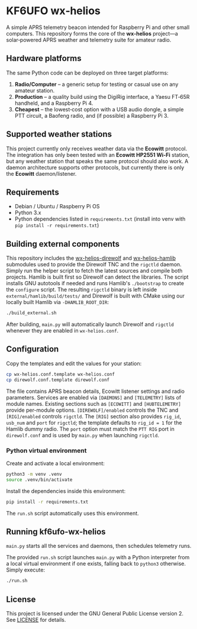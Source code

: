 # KF6UFO wx‑helios

A simple APRS telemetry beacon intended for Raspberry Pi and other small computers. This repository forms the core of the **wx‑helios** project—a solar‑powered APRS weather and telemetry suite for amateur radio.

## Hardware platforms

The same Python code can be deployed on three target platforms:

1. **Radio/Computer** – a generic setup for testing or casual use on any amateur station.
2. **Production** – a quality build using the DigiRig interface, a Yaesu FT‑65R handheld, and a Raspberry Pi 4.
3. **Cheapest** – the lowest‑cost option with a USB audio dongle, a simple PTT circuit, a Baofeng radio, and (if possible) a Raspberry Pi 3.


## Supported weather stations

This project currently only receives weather data via the **Ecowitt** protocol. The integration
has only been tested with an **Ecowitt HP2551 Wi-Fi** station, but any weather
station that speaks the same protocol should also work.  A daemon architecture supports
other protocols, but currently there is only the **Ecowitt** daemon/listener.


## Requirements

- Debian / Ubuntu / Raspberry Pi OS
- Python 3.x
- Python dependencies listed in `requirements.txt` (install into venv with `pip install -r requirements.txt`)

## Building external components

This repository includes the
[wx-helios-direwolf](https://github.com/kf6ufo/wx-helios-direwolf) and
[wx-helios-hamlib](https://github.com/kf6ufo/wx-helios-hamlib) submodules used
to provide the Direwolf TNC and the `rigctld` daemon. Simply run the helper
script to fetch the latest sources and compile both projects. Hamlib is built
first so Direwolf can detect the libraries. The script installs GNU autotools
if needed and runs Hamlib's `./bootstrap` to create the `configure` script.
The resulting `rigctld` binary is left inside
`external/hamlib/build/tests/` and Direwolf is built with CMake using our
locally built Hamlib via `-DHAMLIB_ROOT_DIR`:

```bash
./build_external.sh
```

After building, `main.py` will automatically launch Direwolf and `rigctld`
whenever they are enabled in ``wx-helios.conf``.

## Configuration

Copy the templates and edit the values for your station:

```bash
cp wx-helios.conf.template wx-helios.conf
cp direwolf.conf.template direwolf.conf
```

The file contains APRS beacon details, Ecowitt listener settings and radio
parameters. Services are enabled via ``[DAEMONS]`` and ``[TELEMETRY]`` lists of
module names. Existing sections such as ``[ECOWITT]`` and ``[HUBTELEMETRY]``
provide per-module options. ``[DIREWOLF]/enabled`` controls the TNC and
``[RIG]/enabled`` controls ``rigctld``. The ``[RIG]`` section also provides
``rig_id``, ``usb_num`` and ``port`` for ``rigctld``; the template defaults to
``rig_id = 1`` for the Hamlib dummy radio. The ``port`` option must match the
``PTT RIG`` port in ``direwolf.conf`` and is used by ``main.py`` when launching
``rigctld``.

### Python virtual environment

Create and activate a local environment:

```bash
python3 -m venv .venv
source .venv/bin/activate
```

Install the dependencies inside this environment:

```bash
pip install -r requirements.txt
```

The `run.sh` script automatically uses this environment.

## Running kf6ufo-wx-helios

`main.py` starts all the services and daemons, then schedules telemetry runs. 

The provided ``run.sh`` script launches ``main.py`` with a Python interpreter
from a local virtual environment if one exists, falling back to ``python3``
otherwise. Simply execute:

```bash
./run.sh
```

## License

This project is licensed under the GNU General Public License version 2. See [LICENSE](LICENSE) for details.
